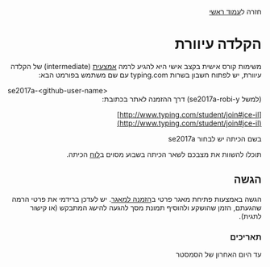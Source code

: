 <div dir="rtl">
<div>
</div>

חזרה ל[עמוד ראשי](../../..)


# הקלדה עיוורת
משימות קורס אישית בקצב אישי היא להגיע לרמה [אמצעית][intermediate] (intermediate) של הקלדה עיוורת, יש לפתוח חשבון בשרות typing.com עם שם משתמש בפורמט הבא: 
<div dir="ltr">se2017a-&lt;github-user-name&gt;</div> 
(למשל se2017a-robi-y) דרך ההזמנה לאתר בכתובת:

[http://www.typing.com/student/join#jce-il](http://www.typing.com/student/join#jce-il)

בשם הכיתה יש לבחור se2017a

תוכלו להשוות את מצבכם לשאר הכיתה בשבוע מסוים ב[לוח][class-scoreboard] הכיתה.

## הגשה 

הגשה באמצעות פתיחת מאגר פרטי ב[הזמנה למאגר]. יש לעדכן ברידמי את פרטי הרמה שהגעתם, הזמן שהושקע ולהוסיף תמונת מסך להגעה להישג המתבקש (או קישור לתגית).

### תאריכים
עד היום האחרון של הסמסטר

[הזמנה למאגר]: https://classroom.github.com/assignment-invitations/4c1b980090f50825d542bc0f04b9794c
[intermediate]: https://www.typing.com/student/lessons/331
[class-scoreboard]: https://www.typing.com/student/scoreboard
